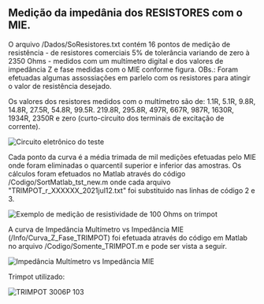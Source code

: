 ## Medição da impedânia dos RESISTORES com o MIE.

O arquivo /Dados/SoResistores.txt contém 16 pontos de medição de
resistência - de resistores comerciais 5% de tolerância variando de zero à 2350 Ohms - 
medidos com um multímetro digital e dos valores de impedância Z e fase medidas com o MIE conforme figura.
OBs.: Foram efetuadas algumas assossiações em parlelo com os resistores para atingir o valor 
de resistência desejado. 

Os valores dos resistores medidos com o multímetro são de: 1.1R, 5.1R, 9.8R, 14.8R, 27.5R,
54.8R, 99.5R. 219.8R, 295.8R, 497R, 667R, 987R, 1630R, 1934R, 2350R e zero (curto-circuito dos 
terminais de excitação de corrente).

![Circuito eletrônico do teste](Circuito_eletronico.jpg)

Cada ponto da curva é a média trimada de mil medições efetuadas pelo MIE onde foram eliminadas
o quarcentil superior e inferior das amostras. Os cálculos foram efetuados no Matlab através do código 
/Codigo/SortMatlab_tst_new.m onde cada arquivo "TRIMPOT_r_XXXXXX_2021jul12.txt" foi substituido nas
linhas de código 2 e 3.

![Exemplo de medição de resistividade de 100 Ohms on trimpot](ExemploMedTrimpot.jpg)

A curva de Impedância Multímetro vs Impedância MIE (/Info/Curva_Z_Fase_TRIMPOT) foi efetuada através 
do código em Matlab no arquivo /Codigo/Somente_TRIMPOT.m e pode ser vista a seguir.

![Impedância Multímetro vs Impedância MIE](Curva_Z_Fase_TRIMPOT.jpg) 


Trimpot utilizado:


![TRIMPOT 3006P 103](trimpot3006P.jpg)


